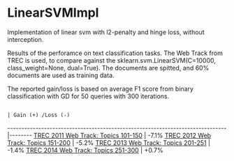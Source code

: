 # LinearSVMImpl
Implementation of linear svm with l2-penalty and hinge loss, without interception. 

Results of the perforamce on text classification tasks. The Web Track from TREC is used, to compare against 
the sklearn.svm.LinearSVM(C=10000, class_weight=None, dual=True). The documents are spitted, and 60% documents are used as training data.

The reported gain/loss is based on average F1 score from binary classification with GD for 50 queries with 300 iterations.

                                                                              | Gain (+) /Loss (-)
------------------------------------------------------------------------------|--------
[TREC 2011 Web Track: Topics 101-150](http://trec.nist.gov/data/web2011.html)  | -7.1%
[TREC 2012 Web Track: Topics 151-200](http://trec.nist.gov/data/web2012.html) | -5.2%
[TREC 2013 Web Track: Topics 201-251](http://trec.nist.gov/data/web2013.html) | -1.4%
[TREC 2014 Web Track: Topics 251-300](http://trec.nist.gov/data/web2014.html) | +0.7%
